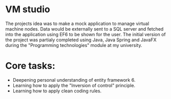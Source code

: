 # VM studio

The projects idea was to make a mock application to manage virtual machine nodes. 
Data would be externally sent to a SQL server and fetched into the application using EF6 to be shown for the user.
The initial version of the project was partialy completed using Java, Java Spring and JavaFX during the "Programming technologies" module at my university.

# Core tasks:
- Deepening personal understanding of entity framework 6.
- Learning how to apply the "Inversion of control" principle.
- Learning how to apply clean coding rules.
